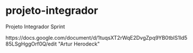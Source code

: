 # projeto-integrador
Projeto Integrador Sprint
<p>https://docs.google.com/document/d/1tuqsXT2rWqE2DvgZpq9YB0tblS1ld585LSgHggOrf0Q/edit "Artur Herodeck"</p> 
